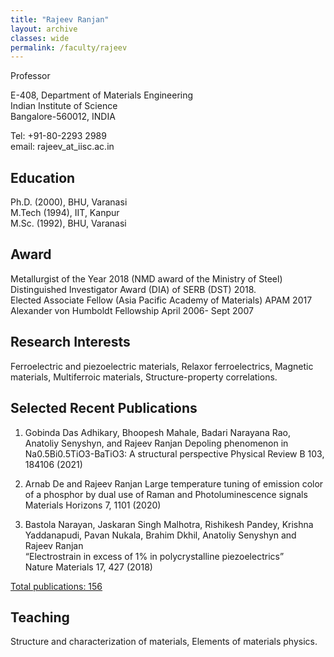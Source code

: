 ```yaml
---
title: "Rajeev Ranjan"
layout: archive
classes: wide
permalink: /faculty/rajeev
---
```


Professor<br>

E-408, Department of Materials Engineering<br>
Indian Institute of Science<br>
Bangalore-560012, INDIA<br>

Tel: +91-80-2293 2989<br>
email: rajeev_at_iisc.ac.in<br>

## Education
Ph.D. (2000), BHU, Varanasi<br>
M.Tech (1994), IIT, Kanpur<br>
M.Sc. (1992), BHU, Varanasi<br>

## Award
Metallurgist of the Year 2018 (NMD award of the Ministry of Steel)<br>
Distinguished Investigator Award (DIA) of SERB (DST) 2018.<br>
Elected Associate Fellow (Asia Pacific Academy of Materials) APAM 2017<br>
Alexander von Humboldt Fellowship April 2006- Sept 2007<br>

## Research Interests
Ferroelectric and piezoelectric materials, Relaxor ferroelectrics, Magnetic materials, Multiferroic materials, Structure-property correlations.<br>

## Selected Recent Publications

1. Gobinda Das Adhikary, Bhoopesh Mahale, Badari Narayana Rao, Anatoliy Senyshyn, and Rajeev Ranjan
Depoling phenomenon in Na0.5Bi0.5TiO3-BaTiO3: A structural perspective
Physical Review B  103, 184106 (2021) 

     
2. Arnab De and Rajeev Ranjan 
Large temperature tuning of emission color of a phosphor by dual use of Raman and Photoluminescence signals 
Materials Horizons 7, 1101 (2020) 

     
3. Bastola Narayan, Jaskaran Singh Malhotra, Rishikesh Pandey, Krishna Yaddanapudi, Pavan Nukala, Brahim Dkhil, Anatoliy Senyshyn and Rajeev Ranjan  
“Electrostrain in excess of 1% in polycrystalline piezoelectrics”  
Nature Materials 17, 427 (2018)  

<a title="Prof. Rajeev Ranjan's publications" href="/pdfs/List of publications _Rajeev.pdf" target="_blank" rel="noopener">Total publications: 156</a>

## Teaching
Structure and characterization of materials, Elements of materials physics.

